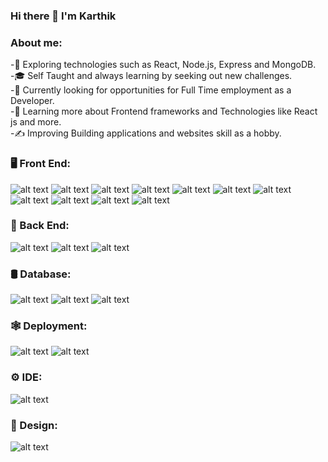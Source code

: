 ### Hi there 👋 I'm Karthik



### About me:</br>
-🤔   Exploring technologies such as React, Node.js, Express and MongoDB.</br>
-🎓   Self Taught and always learning by seeking out new challenges.</br>
-💼   Currently looking for opportunities for Full Time employment as a Developer.</br>
-🌱   Learning more about Frontend frameworks and Technologies like React js and more.</br>
-✍️   Improving Building applications and websites skill as a hobby.</br>


### 🖥️   Front End:</br>
 
![alt text](https://img.shields.io/badge/HTML5-E34F26?style=for-the-badge&logo=html5&logoColor=white)
![alt text](https://img.shields.io/badge/CSS3-1572B6?style=for-the-badge&logo=css3&logoColor=white)
![alt text](https://img.shields.io/badge/Sass-CC6699?style=for-the-badge&logo=sass&logoColor=white)
![alt text](https://img.shields.io/badge/JavaScript-323330?style=for-the-badge&logo=javascript&logoColor=F7DF1E)
![alt text](https://img.shields.io/badge/TypeScript-007ACC?style=for-the-badge&logo=typescript&logoColor=white)
![alt text](https://img.shields.io/badge/React-20232A?style=for-the-badge&logo=react&logoColor=61DAFB)
![alt text](https://img.shields.io/badge/Tailwind_CSS-38B2AC?style=for-the-badge&logo=tailwind-css&logoColor=white)
![alt text](https://img.shields.io/badge/Material--UI-0081CB?style=for-the-badge&logo=material-ui&logoColor=white)
![alt text](https://img.shields.io/badge/Bootstrap-563D7C?style=for-the-badge&logo=bootstrap&logoColor=white)
![alt text](https://img.shields.io/badge/Redux-593D88?style=for-the-badge&logo=redux&logoColor=white)
![alt text](https://img.shields.io/badge/Python-3776AB?style=for-the-badge&logo=python&logoColor=white)

### 🧩  Back End:</br>
![alt text](https://img.shields.io/badge/Node.js-339933?style=for-the-badge&logo=nodedotjs&logoColor=white)
![alt text](https://img.shields.io/badge/Express.js-000000?style=for-the-badge&logo=express&logoColor=white)
![alt text](https://img.shields.io/badge/Django-092E20?style=for-the-badge&logo=django&logoColor=green)


### 🛢  Database:</br>
![alt text](https://img.shields.io/badge/MongoDB-white?style=for-the-badge&logo=mongodb&logoColor=4EA94B)
![alt text](https://img.shields.io/badge/PostgreSQL-316192?style=for-the-badge&logo=postgresql&logoColor=white)
![alt text](https://img.shields.io/badge/MySQL-005C84?style=for-the-badge&logo=mysql&logoColor=white)

### 🕸  Deployment:</br>
![alt text](https://img.shields.io/badge/Netlify-00C7B7?style=for-the-badge&logo=netlify&logoColor=white)
![alt text](https://img.shields.io/badge/Heroku-430098?style=for-the-badge&logo=heroku&logoColor=white)


### ⚙️ IDE:</br>
![alt text](	https://img.shields.io/badge/Visual_Studio_Code-0078D4?style=for-the-badge&logo=visual%20studio%20code&logoColor=white)

### 📐 Design:</br>
![alt text](https://img.shields.io/badge/Figma-F24E1E?style=for-the-badge&logo=figma&logoColor=white)









